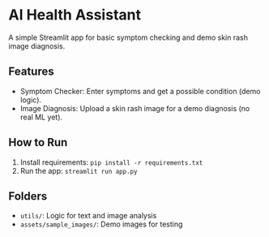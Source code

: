 # AI Health Assistant

A simple Streamlit app for basic symptom checking and demo skin rash image diagnosis.

## Features
- Symptom Checker: Enter symptoms and get a possible condition (demo logic).
- Image Diagnosis: Upload a skin rash image for a demo diagnosis (no real ML yet).

## How to Run
1. Install requirements: `pip install -r requirements.txt`
2. Run the app: `streamlit run app.py`

## Folders
- `utils/`: Logic for text and image analysis
- `assets/sample_images/`: Demo images for testing
